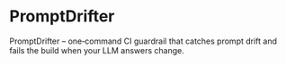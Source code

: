 # PromptDrifter
PromptDrifter – one‑command CI guardrail that catches prompt drift and fails the build when your LLM answers change.
